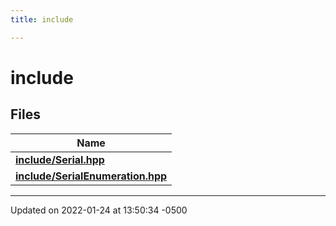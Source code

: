 ```yaml
---
title: include

---
```


# include



## Files

| Name           |
| -------------- |
| **[include/Serial.hpp](Files/_serial_8hpp.md#file-serial.hpp)**  |
| **[include/SerialEnumeration.hpp](Files/_serial_enumeration_8hpp.md#file-serialenumeration.hpp)**  |






-------------------------------

Updated on 2022-01-24 at 13:50:34 -0500
